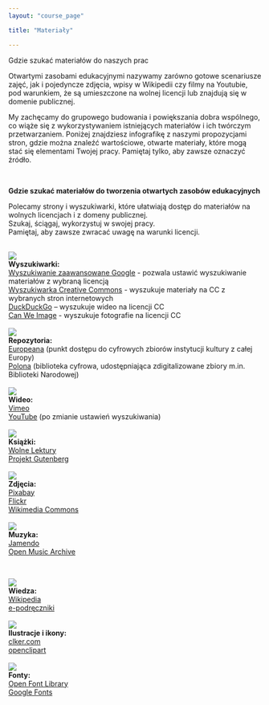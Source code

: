```yaml
---
layout: "course_page"

title: "Materiały"

---
```


<div class="text-center screen-title">
Gdzie szukać materiałów do naszych prac
</div>

<div class="screen-content">
  <p>
  Otwartymi zasobami edukacyjnymi nazywamy zarówno gotowe scenariusze zajęć, jak i pojedyncze zdjęcia, wpisy w Wikipedii czy filmy na Youtubie, pod warunkiem, że są umieszczone na wolnej licencji lub znajdują się w domenie publicznej.
  </p>
  
  <p>
  My zachęcamy do grupowego budowania i powiększania dobra wspólnego, co wiąże się z wykorzystywaniem istniejących materiałów i ich twórczym przetwarzaniem. Poniżej znajdziesz infografikę z naszymi propozycjami stron, gdzie można znaleźć wartościowe, otwarte materiały, które mogą stać się elementami Twojej pracy. Pamiętaj tylko, aby zawsze oznaczyć źródło.

  </p>
  
&nbsp;
<p>
  <strong>Gdzie szukać materiałów do tworzenia otwartych zasobów edukacyjnych</strong>
</p>
<p>
  Polecamy strony i wyszukiwarki, które ułatwiają dostęp do materiałów na wolnych licencjach i z domeny publicznej. <br/>
Szukaj, ściągaj, wykorzystuj w swojej pracy. <br/>  
Pamiętaj, aby zawsze zwracać uwagę na warunki licencji. <br/>
</p>
&nbsp;  


<div class="row">
  <div class="col-md-2">
   <img src="{{ site.baseurl }}/img/zasoby_ikona1.png" />          
  </div>   
  <div class="col-md-10">
    <strong>Wyszukiwarki:</strong><br/>
    <a class="content-link" target="_blank" href="https://www.google.com/advanced_search">Wyszukiwanie zaawansowane Google</a> - pozwala ustawić wyszukiwanie materiałów z wybraną licencją <br/>
	 <a class="content-link" target="_blank" href="https://ccsearch.creativecommons.org/"> Wyszukiwarka Creative Commons</a> - wyszukuje materiały na CC z wybranych stron internetowych <br/>
	 <a class="content-link" target="_blank" href="https://duckduckgo.com">DuckDuckGo</a> – wyszukuje wideo na licencji CC <br/>
	  <a class="content-link" target="_blank" href="https://canweimage.com/">Can We Image</a> - wyszukuje fotografie na licencji CC
  </div>             
</div>
   &nbsp;  
<div class="row">
  <div class="col-md-2">
   <img src="{{ site.baseurl }}/img/zasoby_ikona2.png" />          
  </div>   
  <div class="col-md-10">
    <strong>Repozytoria:</strong><br/>
    <a class="content-link" target="_blank" href="https://www.europeana.eu">Europeana</a> (punkt dostępu do cyfrowych zbiorów instytucji kultury z całej Europy)<br/>
	 <a class="content-link" target="_blank" href="https://polona.pl/">Polona</a> (biblioteka cyfrowa, udostępniająca zdigitalizowane zbiory m.in. Biblioteki Narodowej)
  </div>             
</div>    
   &nbsp;  
<div class="row">
  <div class="col-md-2">
   <img src="{{ site.baseurl }}/img/zasoby_ikona3.png" />          
  </div>   
  <div class="col-md-10">
    <strong>Wideo:</strong><br/>
	 <a class="content-link" target="_blank" href="https://vimeo.com/">Vimeo</a><br/>
	 <a class="content-link" target="_blank" href="https://polona.pl/">YouTube</a> (po zmianie ustawień wyszukiwania)
  </div>             
</div>    
 &nbsp;
<div class="row">
  <div class="col-md-2">
   <img src="{{ site.baseurl }}/img/zasoby_ikona4.png" />          
  </div>   
  <div class="col-md-10">
    <strong>Książki:</strong><br/>
    <a class="content-link" target="_blank" href="https://wolnelektury.pl/">Wolne Lektury</a><br/>
	 <a class="content-link" target="_blank" href="http://www.gutenberg.org/">Projekt Gutenberg</a>
  </div>             
</div>    
 &nbsp;
<div class="row">
  <div class="col-md-2">
   <img src="{{ site.baseurl }}/img/zasoby_ikona5.png" />          
  </div>   
  <div class="col-md-10">
    <strong>Zdjęcia:</strong><br/>
    <a class="content-link" target="_blank" href="https://pixabay.com/">Pixabay</a><br/>
	<a class="content-link" target="_blank" href="https://www.flickr.com/">Flickr</a><br/>
	 <a class="content-link" target="_blank" href="https://commons.wikimedia.org/wiki/Main_Page">Wikimedia Commons</a>
  </div>             
</div>    
 &nbsp;
<div class="row">
  <div class="col-md-2">
   <img src="{{ site.baseurl }}/img/zasoby_ikona6.png" />          
  </div>   
  <div class="col-md-10">
    <strong>Muzyka: </strong><br/>
    <a class="content-link" target="_blank" href="https://www.jamendo.com/">Jamendo</a><br/>
	 <a class="content-link" target="_blank" href="http://openmusicarchive.org/">Open Music Archive</a>
  </div>             
</div>    

 &nbsp;
<div class="row">
  <div class="col-md-2">
   <img src="{{ site.baseurl }}/img/zasoby_ikona7.png" />          
  </div>   
  <div class="col-md-10">
    <strong>Wiedza:</strong><br/>
     <a class="content-link" target="_blank" href="https://www.wikipedia.org/">Wikipedia</a><br/>
	 <a class="content-link" target="_blank" href="https://www.epodreczniki.pl/begin/">e-podręczniki</a>
</div>    
 &nbsp;
<div class="row">
  <div class="col-md-2">
   <img src="{{ site.baseurl }}/img/zasoby_ikona8.png" />          
  </div>   
  <div class="col-md-10">
    <strong>Ilustracje i ikony: </strong><br/>
    <a class="content-link" target="_blank" href="http://www.clker.com/">clker.com</a><br/>
	 <a class="content-link" target="_blank" href="https://openclipart.org/">openclipart</a>
  </div>             
</div>    
 &nbsp;
<div class="row">
  <div class="col-md-2">
   <img src="{{ site.baseurl }}/img/zasoby_ikona9.png" />          
  </div>   
  <div class="col-md-10">
    <strong>Fonty: </strong><br/>
     <a class="content-link" target="_blank" href="https://fontlibrary.org/">Open Font Library</a><br/>
	 <a class="content-link" target="_blank" href="https://fonts.google.com/">Google Fonts</a>
  </div>             
</div>    

</div> 
